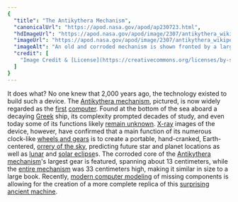 ```yaml
---
{
  "title": "The Antikythera Mechanism",
  "canonicalUrl": "https://apod.nasa.gov/apod/ap230723.html",
  "hdImageUrl": "https://apod.nasa.gov/apod/image/2307/antikythera_wikipedia_960.jpg",
  "imageUrl": "https://apod.nasa.gov/apod/image/2307/antikythera_wikipedia_960.jpg",
  "imageAlt": "An old and corroded mechanism is shown fronted by a large wheel. The mechanism has patches of tan and brown color but it is mostly green. Please see the explanation for more detailed information.",
  "credit": [
    "Image Credit & [License](https://creativecommons.org/licenses/by-sa/3.0/deed.en): [Marsyas](https://commons.wikimedia.org/wiki/User:Marsyas), [Wikipedia](https://commons.wikimedia.org/wiki/File:NAMA_Machine_d%27Anticyth%C3%A8re_1.jpg)"
  ]
}
---
```


It does what? No one knew that 2,000 years ago, the technology existed to build such a device. The [Antikythera mechanism](https://en.wikipedia.org/wiki/Antikythera_mechanism), pictured, is now widely regarded as the [first](https://en.wikipedia.org/wiki/Computer#Pre-20th_century) [computer](https://www.smithsonianmag.com/history/decoding-antikythera-mechanism-first-computer-180953979/). Found at the bottom of the sea aboard a decaying [Greek](https://en.wikipedia.org/wiki/Greece) ship, its complexity prompted decades of study, and even today some of its functions likely [remain unknown](https://cdn.shopify.com/s/files/1/0530/4500/2416/articles/confused-dog-featured-126785.jpg). [X-ray](https://science.nasa.gov/ems/11_xrays) images of the device, however, have confirmed that a main function of its numerous clock-like [wheels and gears](https://youtu.be/RLPVCJjTNgk) is to create a portable, hand-cranked, Earth-centered, [orrery of the sky](https://youtu.be/tmNuG15cqNw?t=410), predicting future star and planet locations as well as [lunar](https://apod.nasa.gov/apod/ap190120.html) and [solar eclipse](https://apod.nasa.gov/apod/ap170912.html)s. The corroded core of the [Antikythera mechanism](http://www.antikythera-mechanism.gr/)'s largest gear is featured, spanning about 13 centimeters, while the [entire mechanism](https://youtu.be/UpLcnAIpVRA) was 33 centimeters high, making it similar in size to a large book. Recently, [modern computer modeling](https://www.nature.com/articles/s41598-021-84310-w) of missing components is allowing for the creation of a more complete replica of this [surprising ancient machine](https://www.bbc.com/news/science-environment-56377567).
